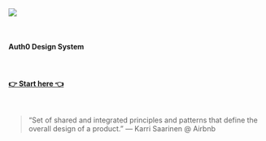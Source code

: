 <img src="/assets/cosmos.png">

&nbsp;&nbsp;

#### Auth0 Design System

&nbsp;&nbsp;

#### [👉 Start here 👈](https://auth0-cosmos.vercel.app/)

&nbsp;&nbsp;

> “Set of shared and integrated principles and patterns that define the overall design of a product.” — Karri Saarinen @ Airbnb

&nbsp;
